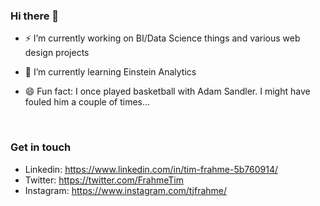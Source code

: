 ### Hi there 👋

- ⚡ I’m currently working on BI/Data Science things and various web design projects

- 🌱 I’m currently learning Einstein Analytics 

- 😄 Fun fact: I once played basketball with Adam Sandler.  I might have fouled him a couple of times...

<br>


### Get in touch
- Linkedin: https://www.linkedin.com/in/tim-frahme-5b760914/
- Twitter: https://twitter.com/FrahmeTim
- Instagram: https://www.instagram.com/tjfrahme/


<!--
**tjfrahme/tjfrahme** is a ✨ _special_ ✨ repository because its `README.md` (this file) appears on your GitHub profile.

Here are some ideas to get you started:

- 🔭 I’m currently working on ...
- 🌱 I’m currently learning ...
- 👯 I’m looking to collaborate on ...
- 🤔 I’m looking for help with ...
- 💬 Ask me about ...
- 📫 How to reach me: ...
- 😄 Pronouns: ...
- ⚡ Fun fact: ...
-->
